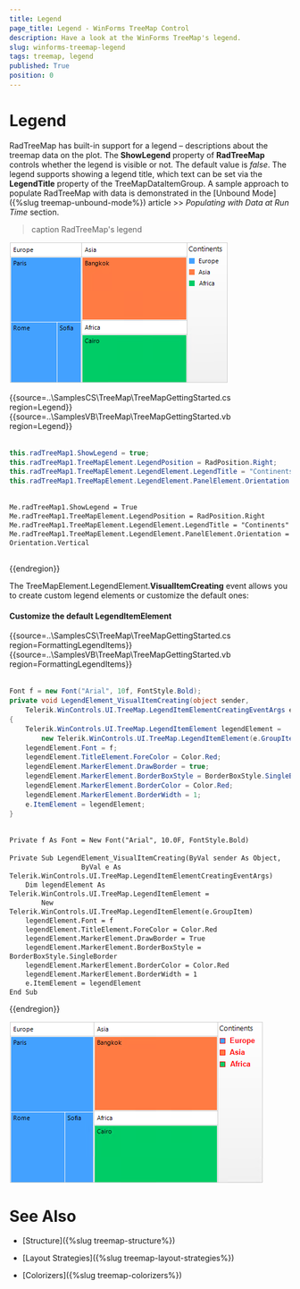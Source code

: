 ```yaml
---
title: Legend
page_title: Legend - WinForms TreeMap Control
description: Have a look at the WinForms TreeMap's legend.  
slug: winforms-treemap-legend
tags: treemap, legend
published: True
position: 0
---
```


# Legend

RadTreeMap has built-in support for a legend – descriptions about the treemap data on the plot. The **ShowLegend** property of **RadTreeMap** controls whether the legend is visible or not. The default value is *false*. The legend supports showing a legend title, which text can be set via the **LegendTitle** property of the TreeMapDataItemGroup. A sample approach to populate RadTreeMap with data is demonstrated in the [Unbound Mode]({%slug treemap-unbound-mode%}) article >> *Populating with Data at Run Time* section. 

>caption RadTreeMap's legend

![winforms-treemap-legend 001](images/winforms-treemap-legend001.png)

{{source=..\SamplesCS\TreeMap\TreeMapGettingStarted.cs region=Legend}} 
{{source=..\SamplesVB\TreeMap\TreeMapGettingStarted.vb region=Legend}} 

````C#
 
this.radTreeMap1.ShowLegend = true;
this.radTreeMap1.TreeMapElement.LegendPosition = RadPosition.Right;
this.radTreeMap1.TreeMapElement.LegendElement.LegendTitle = "Continents";
this.radTreeMap1.TreeMapElement.LegendElement.PanelElement.Orientation = Orientation.Vertical;           

````
````VB.NET

Me.radTreeMap1.ShowLegend = True
Me.radTreeMap1.TreeMapElement.LegendPosition = RadPosition.Right
Me.radTreeMap1.TreeMapElement.LegendElement.LegendTitle = "Continents"
Me.radTreeMap1.TreeMapElement.LegendElement.PanelElement.Orientation = Orientation.Vertical


````

{{endregion}} 

The TreeMapElement.LegendElement.**VisualItemCreating** event allows you to create custom legend elements or customize the default ones:

#### Customize the default LegendItemElement

{{source=..\SamplesCS\TreeMap\TreeMapGettingStarted.cs region=FormattingLegendItems}} 
{{source=..\SamplesVB\TreeMap\TreeMapGettingStarted.vb region=FormattingLegendItems}} 

````C#
 
Font f = new Font("Arial", 10f, FontStyle.Bold);
private void LegendElement_VisualItemCreating(object sender, 
    Telerik.WinControls.UI.TreeMap.LegendItemElementCreatingEventArgs e)
{
    Telerik.WinControls.UI.TreeMap.LegendItemElement legendElement = 
        new Telerik.WinControls.UI.TreeMap.LegendItemElement(e.GroupItem);
    legendElement.Font = f;
    legendElement.TitleElement.ForeColor = Color.Red;
    legendElement.MarkerElement.DrawBorder = true;
    legendElement.MarkerElement.BorderBoxStyle = BorderBoxStyle.SingleBorder;
    legendElement.MarkerElement.BorderColor = Color.Red;
    legendElement.MarkerElement.BorderWidth = 1;
    e.ItemElement = legendElement;
}         

````
````VB.NET

Private f As Font = New Font("Arial", 10.0F, FontStyle.Bold)

Private Sub LegendElement_VisualItemCreating(ByVal sender As Object,
                  ByVal e As Telerik.WinControls.UI.TreeMap.LegendItemElementCreatingEventArgs)
    Dim legendElement As Telerik.WinControls.UI.TreeMap.LegendItemElement =
        New Telerik.WinControls.UI.TreeMap.LegendItemElement(e.GroupItem)
    legendElement.Font = f
    legendElement.TitleElement.ForeColor = Color.Red
    legendElement.MarkerElement.DrawBorder = True
    legendElement.MarkerElement.BorderBoxStyle = BorderBoxStyle.SingleBorder
    legendElement.MarkerElement.BorderColor = Color.Red
    legendElement.MarkerElement.BorderWidth = 1
    e.ItemElement = legendElement
End Sub

````

{{endregion}} 


![winforms-treemap-legend 002](images/winforms-treemap-legend002.png)
 
# See Also

* [Structure]({%slug treemap-structure%}) 

* [Layout Strategies]({%slug treemap-layout-strategies%})

* [Colorizers]({%slug treemap-colorizers%})

